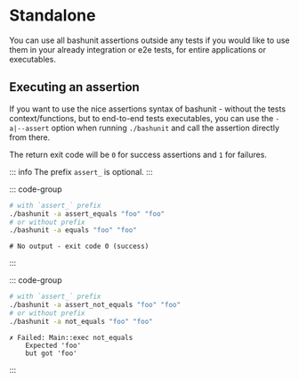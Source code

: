 # Standalone

You can use all bashunit assertions outside any tests if you would like to use them in your already integration or e2e tests, for entire applications or executables.

## Executing an assertion

If you want to use the nice assertions syntax of bashunit - without the tests context/functions, but to end-to-end tests executables, you can use the `-a|--assert` option when running `./bashunit` and call the assertion directly from there.

The return exit code will be `0` for success assertions and `1` for failures.

::: info
The prefix `assert_` is optional.
:::

::: code-group
```bash [Example]
# with `assert_` prefix
./bashunit -a assert_equals "foo" "foo"
# or without prefix
./bashunit -a equals "foo" "foo"
```
```[Output]
# No output - exit code 0 (success)
```
:::

::: code-group
```bash [Example]
# with `assert_` prefix
./bashunit -a assert_not_equals "foo" "foo"
# or without prefix
./bashunit -a not_equals "foo" "foo"
```
```[Output]
✗ Failed: Main::exec not_equals
    Expected 'foo'
    but got 'foo'
```
:::

